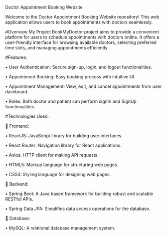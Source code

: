 Doctor Appointment Booking Website

Welcome to the Doctor Appointment Booking Website repository! This web application allows users to book appointments with doctors seamlessly.

#Overview
My Project BookMyDoctor project aims to provide a convenient platform for users to schedule appointments with doctors online. It offers a user-friendly interface for browsing available doctors, selecting preferred time slots, and managing appointments efficiently.

#Features:

•	User Authentication: Secure sign-up, login, and logout functionalities.

•	Appointment Booking: Easy booking process with intuitive UI.

•	Appointment Management: View, edit, and cancel appointments from user dashboard.

•	Roles: Both doctor and patient can perform signIn and SignUp functionalities.


#Technologies Used:

	Frontend:

•	ReactJS: JavaScript library for building user interfaces.

•	React Router: Navigation library for React applications.

•	Axios: HTTP client for making API requests.

•	HTML5: Markup language for structuring web pages.

•	CSS3: Styling language for designing web pages.


	Backend:

•	Spring Boot: A Java based framework for building robust and scalable RESTful APIs.

•	Spring Data JPA: Simplifies data access operations for the database.

	Database:

•	MySQL: A relational database management system.
